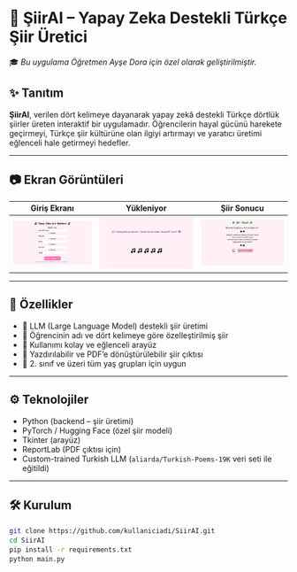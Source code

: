 # 📜 ŞiirAI – Yapay Zeka Destekli Türkçe Şiir Üretici

🎓 _Bu uygulama Öğretmen Ayşe Dora için özel olarak geliştirilmiştir._

## ✨ Tanıtım

**ŞiirAI**, verilen dört kelimeye dayanarak yapay zekâ destekli Türkçe dörtlük şiirler üreten interaktif bir uygulamadır. Öğrencilerin hayal gücünü harekete geçirmeyi, Türkçe şiir kültürüne olan ilgiyi artırmayı ve yaratıcı üretimi eğlenceli hale getirmeyi hedefler.

---

## 📷 Ekran Görüntüleri

| Giriş Ekranı | Yükleniyor | Şiir Sonucu |
|-------------|------------|-------------|
| ![Giriş](./screenshots/SiirAi1.png) | ![Yükleme](./screenshots/SiirAi2.png) | ![Sonuç](./screenshots/SiirAi3.png) |

---

## 🚀 Özellikler

- 🧠 LLM (Large Language Model) destekli şiir üretimi  
- 📝 Öğrencinin adı ve dört kelimeye göre özelleştirilmiş şiir  
- 🎨 Kullanımı kolay ve eğlenceli arayüz  
- 📄 Yazdırılabilir ve PDF’e dönüştürülebilir şiir çıktısı  
- 🧩 2. sınıf ve üzeri tüm yaş grupları için uygun

---

## ⚙️ Teknolojiler

- Python (backend – şiir üretimi)
- PyTorch / Hugging Face (özel şiir modeli)
- Tkinter (arayüz)
- ReportLab (PDF çıktısı için)
- Custom-trained Turkish LLM (`aliarda/Turkish-Poems-19K` veri seti ile eğitildi)

---

## 🛠️ Kurulum

```bash
git clone https://github.com/kullaniciadi/SiirAI.git
cd SiirAI
pip install -r requirements.txt
python main.py
